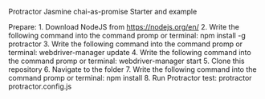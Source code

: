 ﻿Protractor Jasmine chai-as-promise Starter and example

Prepare:
	1. Download NodeJS from https://nodejs.org/en/
	2. Write the following command into the command promp or terminal: npm install -g protractor
	3. Write the following command into the command promp or terminal: webdriver-manager update
	4. Write the following command into the command promp or terminal: webdriver-manager start
	5. Clone this repository
	6. Navigate to the folder
	7. Write the following command into the command promp or terminal: npm install
	8. Run Protractor test: protractor protractor.config.js